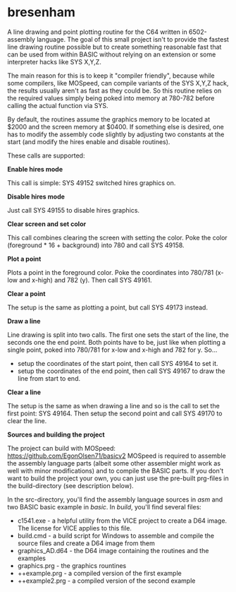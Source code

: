 # bresenham
A line drawing and point plotting routine for the C64 written in 6502-assembly language. The goal of this small project isn't to provide the fastest line drawing routine possible but to create something reasonable fast that can be used from within BASIC without relying on an extension or some interpreter hacks like SYS X,Y,Z.

The main reason for this is to keep it "compiler friendly", because while some compilers, like MOSpeed, can compile variants of the SYS X,Y,Z hack, the results usually aren't as fast as they could be. So this routine relies on the required values simply being poked into memory at 780-782 before calling the actual function via SYS.

By default, the routines assume the graphics memory to be located at $2000 and the screen memory at $0400. If something else is desired, one has to modify the assembly code slightly by adjusting two constants at the start (and modify the hires enable and disable routines).

These calls are supported:

**Enable hires mode**

This call is simple: SYS 49152 switched hires graphics on.

**Disable hires mode**

Just call SYS 49155 to disable hires graphics.

**Clear screen and set color**

This call combines clearing the screen with setting the color. Poke the color (foreground * 16 + background) into 780 and call SYS 49158.

**Plot a point**

Plots a point in the foreground color. Poke the coordinates into 780/781 (x-low and x-high) and 782 (y). Then call SYS 49161.

**Clear a point**

The  setup is the same as plotting a point, but call SYS 49173 instead.

**Draw a line**

Line drawing is split into two calls. The first one sets the start of the line, the seconds one the end point. Both points have to be, just like when plotting a single point, poked into 780/781 for x-low and x-high and 782 for y. So...

* setup the coordinates of the start point, then call SYS 49164 to set it.
* setup the coordinates of the end point, then call SYS 49167 to draw the line from start to end.

**Clear a line**

The setup is the same as when drawing a line and so is the call to set the first point: SYS 49164. Then setup the second point and call SYS 49170 to clear the line.


**Sources and building the project**

The project can build with MOSpeed:  https://github.com/EgonOlsen71/basicv2
MOSpeed is required to assemble the assembly language parts (albeit some other assembler might work as well with minor modifications) and to compile the BASIC parts. If you don't want to build the project your own, you can just use the pre-built prg-files in the build-directory (see description below).

In the src-directory, you'll find the assembly language sources in *asm* and two BASIC basic example in *basic*. In *build*, you'll find several files:

* c1541.exe - a helpful utility from the VICE project to create a D64 image. The license for VICE applies to this file.
* build.cmd - a build script for Windows to assemble and compile the source files and create a D64 image from them
* graphics_AD.d64 - the D64 image containing the routines and the examples
* graphics.prg - the graphics rountines
* ++example.prg - a compiled version of the first example
* ++example2.prg - a compiled version of the second example

